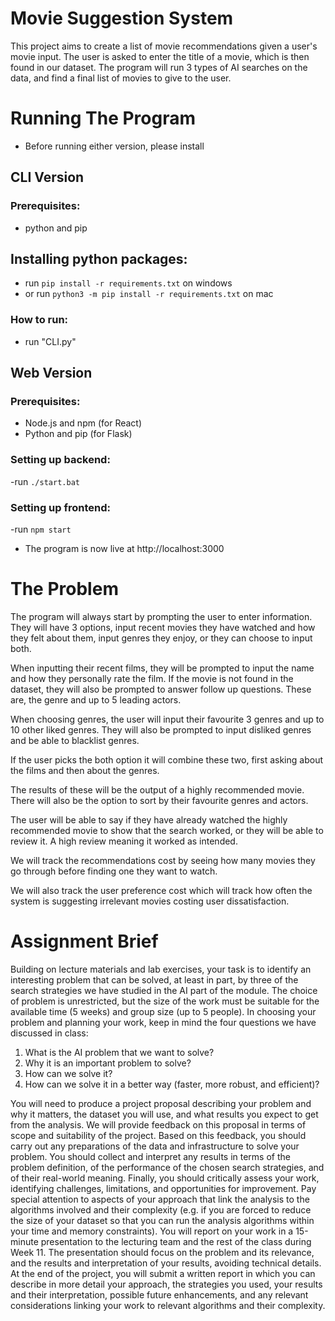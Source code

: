 # Movie Suggestion System

This project aims to create a list of movie recommendations given a user's movie input. The user is asked to enter the title of a movie, which is then found in our dataset. The program will run 3 types of AI searches on the data, and find a final list of movies to give to the user.

# Running The Program

- Before running either version, please install

## CLI Version

### Prerequisites:

- python and pip

## Installing python packages:

- run `pip install -r requirements.txt` on windows
- or run `python3 -m pip install -r requirements.txt` on mac

### How to run:

- run "CLI.py"

## Web Version

### Prerequisites:

- Node.js and npm (for React)
- Python and pip (for Flask)

### Setting up backend:

-run `./start.bat`

### Setting up frontend:

-run `npm start`

- The program is now live at http://localhost:3000

# The Problem

The program will always start by prompting the user to enter information. They will have 3 options, input recent movies they have watched and how they felt about them, input genres they enjoy, or they can choose to input both.

When inputting their recent films, they will be prompted to input the name and how they personally rate the film. If the movie is not found in the dataset, they will also be prompted to answer follow up questions. These are, the genre and up to 5 leading actors.

When choosing genres, the user will input their favourite 3 genres and up to 10 other liked genres. They will also be prompted to input disliked genres and be able to blacklist genres.

If the user picks the both option it will combine these two, first asking about the films and then about the genres.

The results of these will be the output of a highly recommended movie. There will also be the option to sort by their favourite genres and actors.

The user will be able to say if they have already watched the highly recommended movie to show that the search worked, or they will be able to review it. A high review meaning it worked as intended.

We will track the recommendations cost by seeing how many movies they go through before finding one they want to watch.

We will also track the user preference cost which will track how often the system is suggesting irrelevant movies costing user dissatisfaction.

# Assignment Brief

Building on lecture materials and lab exercises, your task is to identify an interesting problem
that can be solved, at least in part, by three of the search strategies we have studied in the AI
part of the module. The choice of problem is unrestricted, but the size of the work must be
suitable for the available time (5 weeks) and group size (up to 5 people).
In choosing your problem and planning your work, keep in mind the four questions we have
discussed in class:

1. What is the AI problem that we want to solve?
2. Why it is an important problem to solve?
3. How can we solve it?
4. How can we solve it in a better way (faster, more robust, and efficient)?

You will need to produce a project proposal describing your problem and why it matters, the
dataset you will use, and what results you expect to get from the analysis. We will provide
feedback on this proposal in terms of scope and suitability of the project. Based on this feedback,
you should carry out any preparations of the data and infrastructure to solve your problem. You
should collect and interpret any results in terms of the problem definition, of the performance
of the chosen search strategies, and of their real-world meaning. Finally, you should critically
assess your work, identifying challenges, limitations, and opportunities for improvement. Pay
special attention to aspects of your approach that link the analysis to the algorithms involved
and their complexity (e.g. if you are forced to reduce the size of your dataset so that you can run
the analysis algorithms within your time and memory constraints).
You will report on your work in a 15-minute presentation to the lecturing team and the rest of
the class during Week 11. The presentation should focus on the problem and its relevance, and
the results and interpretation of your results, avoiding technical details. At the end of the project,
you will submit a written report in which you can describe in more detail your approach, the
strategies you used, your results and their interpretation, possible future enhancements, and
any relevant considerations linking your work to relevant algorithms and their complexity.
